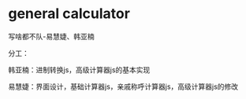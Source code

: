 # general calculator

写啥都不队-易慧婕、韩亚楠

分工：

韩亚楠：进制转换js，高级计算器js的基本实现

易慧婕：界面设计，基础计算器js，亲戚称呼计算器js，高级计算器js的修改
